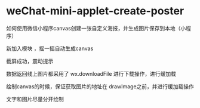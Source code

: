 # weChat-mini-applet-create-poster
如何使用微信小程序canvas创建一张自定义海报，并生成图片保存到本地（小程序）

新加入模块 ，摇一摇自动生成canvas

截屏成功，震动提示

数据返回线上图片都采用了 wx.downloadFile  进行下载操作，进行缓加载

绘制canvas的时候，保证获取图片的地址在 drawImage之前，并进行缓加载操作

文字和图片尽量分开绘制
